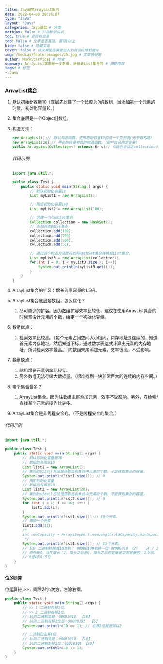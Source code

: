 ```yaml
---
title: Java的ArrayList集合
date: 2022-04-09 20:26:07
type: "Java"
layout: "Java"
categories: Java基础 # 分类
mathjax: false # 开启数学公式
toc: true # 是否有目录
top: false # 文章是否置顶，置顶1以上
hide: false # 隐藏文章
cover: false # 该文章是否需要加入到首页轮播封面中
img: /medias/featureimages/25.jpg # 文章特征图
author: MarkStarVices # 作者
summary: ArrayList本质是一个数组，是继承List集合的 # 摘要内容
tags: # 标签
- Java
---
```


### ArrayList集合

1. 默认初始化容量10（底层先创建了一个长度为0的数组，当添加第一个元素的时候，初始化容量10。）

2. 集合底层是一个Object[]数组。

3. 构造方法：

   ```java
   new ArrayList();// 默认构造函数，使用初始容量10构造一个空列表(无参数构造)
   new ArrayList(20);// 带初始容量参数的构造函数。（用户自己指定容量）
   public ArrayList(Collection<? extends E> c)// 构造包含指定collection元素的列表，这些元素利用该集合的迭代器按顺序返回如果指定的集合为null，则抛出throws NullPointerException。 
   ```

   ###### 代码示例

   ```java
   import java.util.*;
   
   public class Test {
       public static void main(String[] args) {
           // 默认初始化容量10
           List myList1 = new ArrayList();
   
           // 指定初始化容量100
           List myList2 = new ArrayList(100);
   
           // 创建一个HashSet集合
           Collection collection = new HashSet();
           // 添加元素到Set集合
           collection.add(100);
           collection.add(200);
           collection.add(900);
           collection.add(50);
   
           // 通过这个构造方法就可以将HashSet集合转换成List集合。
           List myList3 = new ArrayList(collection);
           for(int i = 0; i < myList3.size(); i++){
               System.out.println(myList3.get(i));
           }
       }
   }
   ```

4. ArrayList集合的扩容：增长到原容量的1.5倍。

5. ArrayList集合底层是数组，怎么优化？

   1. 尽可能少的扩容。因为数组扩容效率比较低，建议在使用ArrayList集合的时候预估计元素的个数，给定一个初始化容量。

6. 数组优点：

   1. 检索效率比较高。（每个元素占用空间大小相同，内存地址是连续的，知道首元素内存地址，然后知道下标，通过数学表达式计算出元素的内存地址，所以检索效率最高。）向数组末尾添加元素，效率很高，不受影响。

7. 数组缺点：

   1. 随机增删元素效率比较低。
   2. 另外数组无法存储大数据量。（很难找到一块非常巨大的连续的内存空间。）

8. 哪个集合最多？

   1. ArrayList集合。因为往数组末尾添加元素，效率不受影响。另外，在检索/查找某个元素的操作比较多。

9. ArrayList集合是非线程安全的。（不是线程安全的集合。）

###### 代码示例

```java
import java.util.*;

public class Test {
    public static void main(String[] args) {
        // 默认初始化容量是10
        // 数组的长度是10
        List list1 = new ArrayList();
        // 集合的size()方法是获取当前集合中元素的个数。不是获取集合的容量。
        System.out.println(list1.size()); // 0
        // 指定初始化容量
        // 数组的长度是20
        List list2 = new ArrayList(20);
        // 集合的size()方法是获取当前集合中元素的个数。不是获取集合的容量。
        System.out.println(list2.size()); // 0
        for (int i = 1; i <= 10; i++) {
            list1.add(i);
        }
        System.out.println(list1.size());// 10个元素。
        // 再加一个元素
        list1.add(11);
        /*
        int newCapacity = ArraysSupport.newLength(oldCapacity,minCapacity - oldCapacity,oldCapacity >> 1);
         */
        System.out.println(list1.size()); // 11个元素。
        // 100 二进制转换成10进制： 00000100右移一位 00000010 （2）  【4 / 2】
        // 原先是4、现在增长：2，增长之后是6，增长之后的容量是之前容量的：1.5倍。
        // 6是4的1.5倍
    }
}
```

#### 位的运算

位运算符 >>，乘除2的n次方。左除右乘。

```java
public class Test {
    public static void main(String[] args) {
        // >> 1 二进制右移1位。
        // >> 2 二进制右移2位。
        // 10的二进制位是：00001010  【10】
        // 10的二进制右移1位是：00000101  【5】
        System.out.println(10 >> 1); // 右移1位就是除以2

        // 二进制位左移1位
        // 10的二进制位是：00001010  【10】
        // 10的二进制左移1位：00010100 【20】
        System.out.println(10 << 1);
    }
}
```

